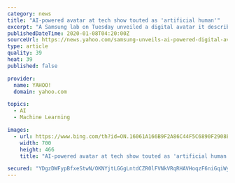 ```yaml
---
category: news
title: "AI-powered avatar at tech show touted as 'artificial human'"
excerpt: "A Samsung lab on Tuesday unveiled a digital avatar it described as an AI-powered &quot;artificial human,&quot; claiming it is able to &quot;converse and sympathize&quot; like real people. The announce"
publishedDateTime: 2020-01-08T04:20:00Z
sourceUrl: https://news.yahoo.com/samsung-unveils-ai-powered-digital-avatar-071809872.html
type: article
quality: 39
heat: 39
published: false

provider:
  name: YAHOO!
  domain: yahoo.com

topics:
  - AI
  - Machine Learning

images:
  - url: https://www.bing.com/th?id=ON.16061A166B9F2A86C44F5C6890F2908E
    width: 700
    height: 466
    title: "AI-powered avatar at tech show touted as 'artificial human'"

secured: "YDgzDWFypBfxeStwN/OKNYjtLGGgLntdCZR0lFVNkVRqRHAVHoqzF6niGqiWy+Lai2cYghNRHoeiqGDASAQjBdn0O1n92gKH9shqKFbpcuHKSiNPe4f+/tQQSwyk8GYPVR56g0J04+TpIcTaL0SfJOly047wnavNFitxd7ZJS1IJg4Oo+mWVgnVnYugpqsN+JT9xgeix4tdS+reDkJ2X4jlsZ81MMpDZweDNkv5A9O0aTQCjt1FWEJSWxc10Rs97Zqlm/yYg+8P9cgf3qWq+Yg==;z6NzYnN4d4qG9Coc41JZiw=="
---
```


